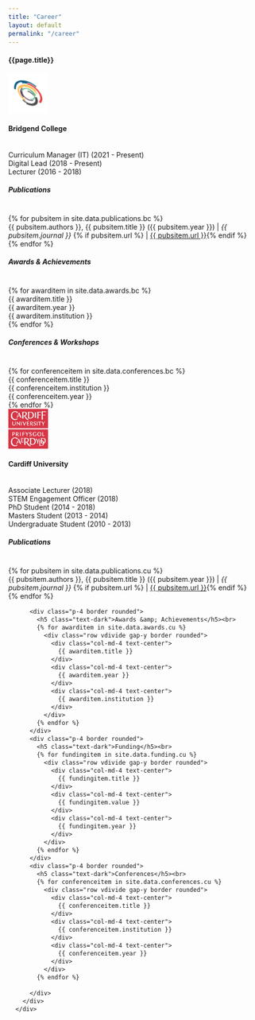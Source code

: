 ```yaml
---
title: "Career"
layout: default
permalink: "/career"
---
```


<div class="container">
  <h4 class="font-weight-bold spanborder"><span>{{page.title}}</span></h4>

  <div class="row gap-y listrecent listrecent listauthor">
      <div class="col-lg-12 col-md-12 mb-4">
        <div class="p-4 border rounded row">
          <div class="col-md-2 col-sm-3 mb-4 mb-md-0"><a href="{{ projectlink.url }}"><img href="#" alt="Bridgend College Logo" src="/assets/images/bclogo-circle.png" class="rounded-circle" height="80" width="80"></a></div>
          <div class="col-md-6 col-sm-6 mb-4 mb-md-0"><h4 class="text-dark mb-0 pt-4"> Bridgend College </h4><br></div>
          <div class="col-md-12 border rounded d-inline-block mt-1 mb-3 pt-2 pb-2 font-weight-normal">
            Curriculum Manager (IT) (2021 - Present)<br>
            Digital Lead (2018 - Present)<br>
            Lecturer (2016 - 2018)<br>
          </div>
          <div class="p-4 border rounded vdivide">
            <h5 class="text-dark">Publications</h5><br>
            {% for pubsitem in site.data.publications.bc %}
              <div class="row vdivide gap-y border rounded">
                <div class="col-md-12">
                {{ pubsitem.authors }}, {{ pubsitem.title }} ({{ pubsitem.year }}) | <em>{{ pubsitem.journal }}</em> {% if pubsitem.url %} | <a href="{{ pubsitem.url }}" target="blank">{{ pubsitem.url }}</a>{% endif %}
                </div>
              </div>
            {% endfor %}
          </div>
          <div class="p-4 border rounded vdivide">
            <h5 class="text-dark">Awards &amp; Achievements</h5><br>
            {% for awarditem in site.data.awards.bc %}
              <div class="row vdivide gap-y border rounded">
                <div class="col-md-4 text-center">
                  {{ awarditem.title }}
                </div>
                <div class="col-md-4 text-center">
                  {{ awarditem.year }}
                </div>
                <div class="col-md-4 text-center">
                  {{ awarditem.institution }}
                </div>
              </div>
            {% endfor %}
          </div>
          <div class="p-4 border rounded vdivide">
            <h5 class="text-dark">Conferences &amp; Workshops</h5><br>
            {% for conferenceitem in site.data.conferences.bc %}
              <div class="row vdivide gap-y border rounded">
                <div class="col-md-4 text-center">
                  {{ conferenceitem.title }}
                </div>
                <div class="col-md-4 text-center">
                  {{ conferenceitem.institution }}
                </div>
                <div class="col-md-4 text-center">
                  {{ conferenceitem.year }}
                </div>
              </div>
            {% endfor %}
          </div>
        </div>
      </div>
  </div>

  <div class="row gap-y listrecent listrecent listauthor">
      <div class="col-lg-12 col-md-12 mb-4">
        <div class="p-4 border rounded row">
          <div class="col-md-2 col-sm-3 mb-4 mb-md-0"><a href="{{ projectlink.url }}"><img href="#" alt="Cardiff University Logo" src="/assets/images/culogo.png" class="rounded-circle" height="80" width="80"></a></div>
          <div class="col-md-6 sol-sm-6 mb-4 mb-md-0"><h4 class="text-dark mb-0 pt-4"> Cardiff University </h4><br></div>
          <div class="col-md-12 border rounded d-inline-block mt-1 mb-3 pt-2 pb-2 font-weight-normal">
            Associate Lecturer (2018)<br>
            STEM Engagement Officer (2018)<br>
            PhD Student (2014 - 2018)<br>
            Masters Student (2013 - 2014)<br>
            Undergraduate Student (2010 - 2013)                
          </div>
          <div class="p-4 border rounded vdivide">
            <h5 class="text-dark">Publications</h5><br>
            {% for pubsitem in site.data.publications.cu %}
              <div class="row vdivide gap-y border rounded">
                <div class="col-md-12">
                {{ pubsitem.authors }}, {{ pubsitem.title }} ({{ pubsitem.year }}) | <em>{{ pubsitem.journal }}</em> {% if pubsitem.url %} | <a href="{{ pubsitem.url }}" target="blank">{{ pubsitem.url }}</a>{% endif %}
                </div>
              </div>
            {% endfor %}
          </div>

          <div class="p-4 border rounded">
            <h5 class="text-dark">Awards &amp; Achievements</h5><br>
            {% for awarditem in site.data.awards.cu %}
              <div class="row vdivide gap-y border rounded">
                <div class="col-md-4 text-center">
                  {{ awarditem.title }}
                </div>
                <div class="col-md-4 text-center">
                  {{ awarditem.year }}
                </div>
                <div class="col-md-4 text-center">
                  {{ awarditem.institution }}
                </div>
              </div>
            {% endfor %}
          </div>
          <div class="p-4 border rounded">
            <h5 class="text-dark">Funding</h5><br>
            {% for fundingitem in site.data.funding.cu %}
              <div class="row vdivide gap-y border rounded">
                <div class="col-md-4 text-center">
                  {{ fundingitem.title }}
                </div>
                <div class="col-md-4 text-center">
                  {{ fundingitem.value }}
                </div>
                <div class="col-md-4 text-center">
                  {{ fundingitem.year }}
                </div>
              </div>
            {% endfor %}
          </div>
          <div class="p-4 border rounded">
            <h5 class="text-dark">Conferences</h5><br>
            {% for conferenceitem in site.data.conferences.cu %}
              <div class="row vdivide gap-y border rounded">
                <div class="col-md-4 text-center">
                  {{ conferenceitem.title }}
                </div>
                <div class="col-md-4 text-center">
                  {{ conferenceitem.institution }}
                </div>
                <div class="col-md-4 text-center">
                  {{ conferenceitem.year }}
                </div>
              </div>
            {% endfor %}

          </div>
        </div>
      </div>
  </div>

</div>
